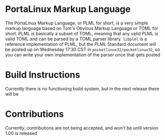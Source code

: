 # PortaLinux Markup Language
The PortaLinux Markup Language, or PLML for short, is a very simple markup
language based on Tom's Obvious Markup Language or TOML for short. PLML is
basically a subset of TOML, meaning that any valid PLML is valid TOML and can
be parsed by a TOML parser library. `libplml` is a reference implementation of
PLML, but the PLML Standard document will be posted up on Wednesday 17:30 CST
in `pocketlinux32/pocketlinux32`, so you can write your own implementation of
the parser once that gets posted

# Build Instructions

Currently there is no functioning build system, but in the next release there
will be

# Contributions

Currently, contributions are not being accepted, and won't be until version
1.00 is released
